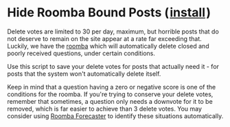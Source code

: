 # Hide Roomba Bound Posts (&#8202;[install](https://github.com/CertainPerformance/Stack-Exchange-Userscripts/raw/master/Hide-Roomba-Bound-Posts/dist/StackHideRoombaBoundPosts.user.js)&#8202;)

Delete votes are limited to 30 per day, maximum, but horrible posts that do not deserve to remain on the site appear at a rate far exceeding that. Luckily, we have the [roomba](https://stackoverflow.com/help/roomba) which will automatically delete closed and poorly received questions, under certain conditions.

Use this script to save your delete votes for posts that actually need it - for posts that the system won't automatically delete itself.

Keep in mind that a question having a zero or negative score is one of the conditions for the roomba. If you're trying to conserve your delete votes, remember that sometimes, a question only needs a downvote for it to be removed, which is far easier to achieve than 3 delete votes. You may consider using [Roomba Forecaster](https://stackapps.com/questions/7239/) to identify these situations automatically.
